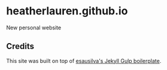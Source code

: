# heatherlauren.github.io

New personal website


## Credits

This site was built on top of [esausilva's Jekyll Gulp boilerplate](https://github.com/esausilva/jekyll-gulp-boilerplate).
